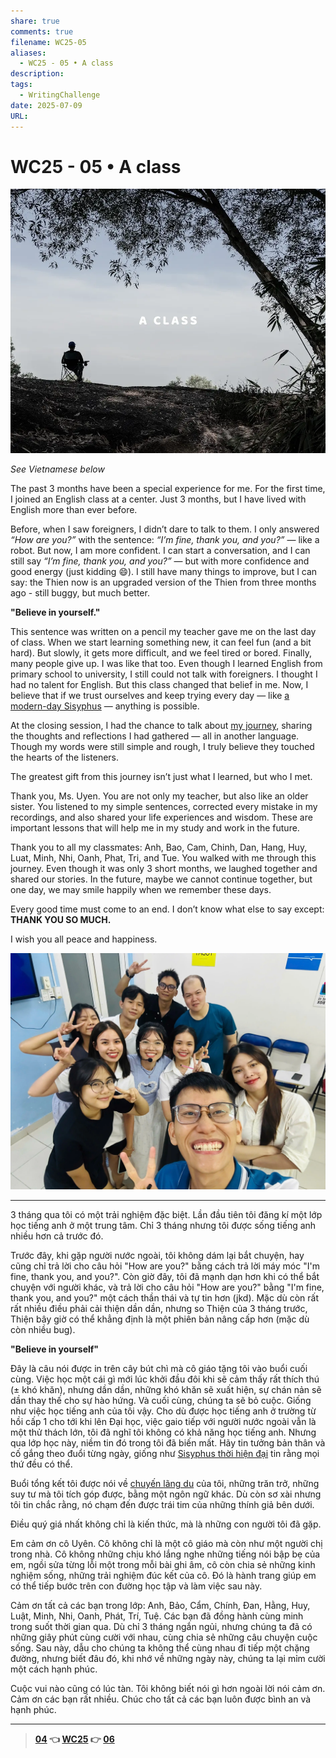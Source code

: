 ```yaml
---
share: true
comments: true
filename: WC25-05
aliases:
  - WC25 - 05 • A class
description: 
tags:
  - WritingChallenge
date: 2025-07-09
URL: 
---
```

# WC25 - 05 • A class  
  
![WC25 - 05-1752077765534.webp](../assets/img/WC25%20-%2005-1752077765534.webp)  
  
*See Vietnamese below*  
  
The past 3 months have been a special experience for me. For the first time, I joined an English class at a center. Just 3 months, but I have lived with English more than ever before.  
  
Before, when I saw foreigners, I didn’t dare to talk to them. I only answered *“How are you?”* with the sentence: *“I’m fine, thank you, and you?”* — like a robot. But now, I am more confident. I can start a conversation, and I can still say *“I’m fine, thank you, and you?”* — but with more confidence and good energy (just kidding 😄). I still have many things to improve, but I can say: the Thien now is an upgraded version of the Thien from three months ago - still buggy, but much better.  
  
**"Believe in yourself."**  
  
This sentence was written on a pencil my teacher gave me on the last day of class. When we start learning something new, it can feel fun (and a bit hard). But slowly, it gets more difficult, and we feel tired or bored. Finally, many people give up. I was like that too. Even though I learned English from primary school to university, I still could not talk with foreigners. I thought I had no talent for English. But this class changed that belief in me. Now, I believe that if we trust ourselves and keep trying every day — like [a modern-day Sisyphus](./sisyphus-thoi-hien-dai.md) — anything is possible.  
  
At the closing session, I had the chance to talk about [my journey](./xuyen-viet-2023.md), sharing the thoughts and reflections I had gathered — all in another language. Though my words were still simple and rough, I truly believe they touched the hearts of the listeners.  
  
The greatest gift from this journey isn’t just what I learned, but who I met.  
  
Thank you, Ms. Uyen. You are not only my teacher, but also like an older sister. You listened to my simple sentences, corrected every mistake in my recordings, and also shared your life experiences and wisdom. These are important lessons that will help me in my study and work in the future.  
  
Thank you to all my classmates: Anh, Bao, Cam, Chinh, Dan, Hang, Huy, Luat, Minh, Nhi, Oanh, Phat, Tri, and Tue. You walked with me through this journey. Even though it was only 3 short months, we laughed together and shared our stories. In the future, maybe we cannot continue together, but one day, we may smile happily when we remember these days.  
  
Every good time must come to an end. I don’t know what else to say except: **THANK YOU SO MUCH.**    
  
I wish you all peace and happiness.  
  
![WC25 - 05-1752077535605.webp](../assets/img/WC25%20-%2005-1752077535605.webp)  
  
---  
  
3 tháng qua tôi có một trải nghiệm đặc biệt. Lần đầu tiên tôi đăng kí một lớp học tiếng anh ở một trung tâm. Chỉ 3 tháng nhưng tôi được sống tiếng anh nhiều hơn cả trước đó.  
  
Trước đây, khi gặp người nước ngoài, tôi không dám lại bắt chuyện, hay cũng chỉ trả lời cho câu hỏi "How are you?" bằng cách trả lời máy móc "I'm fine, thank you, and you?". Còn giờ đây, tôi đã mạnh dạn hơn khi có thể bắt chuyện với người khác, và trả lời cho câu hỏi "How are you?" bằng "I'm fine, thank you, and you?" một cách thần thái và tự tin hơn (jkd). Mặc dù còn rất rất nhiều điều phải cải thiện dần dần, nhưng so Thiện của 3 tháng trước, Thiện bây giờ có thể khẳng định là một phiên bản nâng cấp hơn (mặc dù còn nhiều bug).  
  
**"Believe in yourself"**  
  
Đây là câu nói được in trên cây bút chì mà cô giáo tặng tôi vào buổi cuối cùng. Việc học một cái gì mới lúc khởi đầu đôi khi sẽ cảm thấy rất thích thú (± khó khăn), nhưng dần dần, những khó khăn sẽ xuất hiện, sự chán nản sẽ dần thay thế cho sự hào hứng. Và cuối cùng, chúng ta sẽ bỏ cuộc. Giống như việc học tiếng anh của tôi vậy. Cho dù được học tiếng anh ở trường từ hồi cấp 1 cho tới khi lên Đại học, việc gaio tiếp với người nước ngoài vẫn là một thử thách lớn, tôi đã nghĩ tôi không có khả năng học tiếng anh. Nhưng qua lớp học này, niềm tin đó trong tôi đã biến mất. Hãy tin tưởng bản thân và cố gắng theo đuổi từng ngày, giống như [Sisyphus thời hiện đại](./sisyphus-thoi-hien-dai.md) tin rằng mọi thứ đều có thể.  
  
Buổi tổng kết tôi được nói về [chuyến lãng du](./xuyen-viet-2023.md) của tôi, những trăn trở, những suy tư mà tôi tích góp được, bằng một ngôn ngữ khác. Dù còn sơ xài nhưng tôi tin chắc rằng, nó chạm đến được trái tim của những thính giả bên dưới.   
  
Điều quý giá nhất không chỉ là kiến thức, mà là những con người tôi đã gặp.  
  
Em cảm ơn cô Uyên. Cô không chỉ là một cô giáo mà còn như một người chị trong nhà. Cô không những chịu khó lắng nghe những tiếng nói bập bẹ của em, ngồi sửa từng lỗi một trong mỗi bài ghi âm, cô còn chia sẻ những kinh nghiệm sống, những trải nghiệm đúc kết của cô. Đó là hành trang giúp em có thể tiếp bước trên con đường học tập và làm việc sau này.  
  
Cảm ơn tất cả các bạn trong lớp: Anh, Bảo, Cẩm, Chính, Đan, Hằng, Huy, Luật, Minh, Nhi, Oanh, Phát, Trí, Tuệ. Các bạn đã đồng hành cùng minh trong suốt thời gian qua. Dù chỉ 3 tháng ngắn ngủi, nhưng chúng ta đã có những giây phút cùng cười với nhau, cùng chia sẻ những câu chuyện cuộc sống. Sau này, dẫu cho chúng ta không thể cùng nhau đi tiếp một chặng đường, nhưng biết đâu đó, khi nhớ về những ngày này, chúng ta lại mỉm cười một cách hạnh phúc.  
  
Cuộc vui nào cũng có lúc tàn. Tôi không biết nói gì hơn ngoài lời nói cảm ơn. Cảm ơn các bạn rất nhiều. Chúc cho tất cả các bạn luôn được bình an và hạnh phúc.  
  
  
---  
> **[04](./WC25-04.md) 👈 [WC25](./WC25.md) 👉 [06](WC25%20-%2006.md)**